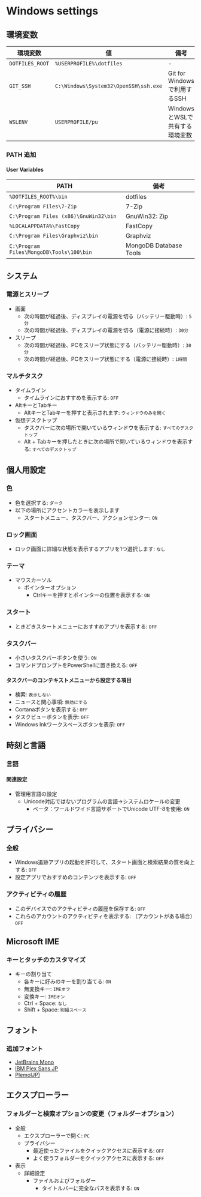 Windows settings
================

環境変数
-------

| 環境変数 | 値 | 備考 |
|---------|----|-----|
| `DOTFILES_ROOT` | `%USERPROFILE%\dotfiles` | - |
| `GIT_SSH` | `C:\Windows\System32\OpenSSH\ssh.exe` | Git for Windowsで利用するSSH |
| `WSLENV` | `USERPROFILE/pu` | WindowsとWSLで共有する環境変数 |

### PATH 追加

#### User Variables

| PATH | 備考 |
|------|-----|
| `%DOTFILES_ROOT%\bin` | dotfiles |
| `C:\Program Files\7-Zip` | 7-Zip |
| `C:\Program Files (x86)\GnuWin32\bin` | GnuWin32: Zip |
| `%LOCALAPPDATA%\FastCopy` | FastCopy |
| `C:\Program Files\Graphviz\bin` | Graphviz |
| `C:\Program Files\MongoDB\Tools\100\bin` | MongoDB Database Tools |


システム
--------

### 電源とスリープ

* 画面
  * 次の時間が経過後、ディスプレイの電源を切る（バッテリー駆動時）: `5分`
  * 次の時間が経過後、ディスプレイの電源を切る（電源に接続時）: `30分`
* スリープ
  * 次の時間が経過後、PCをスリープ状態にする（バッテリー駆動時）: `30分`
  * 次の時間が経過後、PCをスリープ状態にする（電源に接続時）: `1時間`


### マルチタスク

* タイムライン
  * タイムラインにおすすめを表示する: `OFF`
* AltキーとTabキー
  * AltキーとTabキーを押すと表示されます: `ウィンドウのみを開く`
* 仮想デスクトップ
  * タスクバーに次の場所で開いているウィンドウを表示する: `すべてのデスクトップ`
  * Alt + Tabキーを押したときに次の場所で開いているウィンドウを表示する: `すべてのデスクトップ`


個人用設定
----------

### 色

* 色を選択する: `ダーク`
* 以下の場所にアクセントカラーを表示します
  * スタートメニュー、タスクバー、アクションセンター: `ON`

### ロック画面

* ロック画面に詳細な状態を表示するアプリを1つ選択します: `なし`

### テーマ

* マウスカーソル
  * ポインターオプション
    * Ctrlキーを押すとポインターの位置を表示する: `ON`

### スタート

* ときどきスタートメニューにおすすめアプリを表示する: `OFF`

### タスクバー

* 小さいタスクバーボタンを使う: `ON`
* コマンドプロンプトをPowerShellに置き換える: `OFF`

#### タスクバーのコンテキストメニューから設定する項目

* 検索: `表示しない`
* ニュースと関心事項: `無効にする`
* Cortanaボタンを表示する: `OFF`
* タスクビューボタンを表示: `OFF`
* Windows Inkワークスペースボタンを表示: `OFF`


時刻と言語
---------

### 言語

#### 関連設定

* 管理用言語の設定
  * Unicode対応ではないプログラムの言語→システムロケールの変更
    * ベータ：ワールドワイド言語サポートでUnicode UTF-8を使用: `ON`


プライバシー
----------

### 全般

* Windows追跡アプリの起動を許可して、スタート画面と検索結果の質を向上する: `OFF`
* 設定アプリでおすすめのコンテンツを表示する: `OFF`

### アクティビティの履歴

* このデバイスでのアクティビティの履歴を保存する: `OFF`
* これらのアカウントのアクティビティを表示する: （アカウントがある場合）`OFF`


Microsoft IME
-------------

### キーとタッチのカスタマイズ

* キーの割り当て
  * 各キーに好みのキーを割り当てる: `ON`
  * 無変換キー: `IMEオフ`
  * 変換キー: `IMEオン`
  * Ctrl + Space: `なし`
  * Shift + Space: `別幅スペース`


フォント
-------

### 追加フォント

* [JetBrains Mono](https://www.jetbrains.com/ja-jp/lp/mono/)
* [IBM Plex Sans JP](https://www.ibm.com/plex/)
* [PlemolJP)](https://github.com/yuru7/PlemolJP)


エクスプローラー
--------------

### フォルダーと検索オプションの変更（フォルダーオプション）

* 全般
  * エクスプローラーで開く: `PC`
  * プライバシー
    * 最近使ったファイルをクイックアクセスに表示する: `OFF`
    * よく使うフォルダーをクイックアクセスに表示する: `OFF`
* 表示
  * 詳細設定
    * ファイルおよびフォルダー
      * タイトルバーに完全なパスを表示する: `ON`
